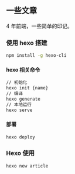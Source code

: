 ## 一些文章

4 年前端，一些简单的印记。

### 使用 hexo 搭建
```bash
npm install -g hexo-cli
```
#### hexo 相关命令
```bash
// 初始化
hexo init {name}  
// 编译
hexo generate  
// 本地运行
hexo serve
```

#### 部署
```bash
hexo deploy
```

### Hexo 使用
```bash
hexo new article
```